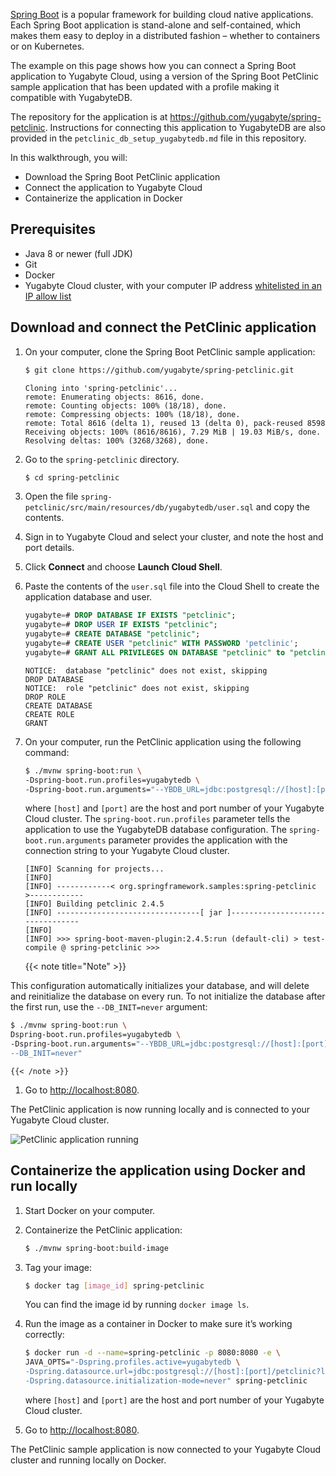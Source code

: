 <!--
title: Connect a Spring application
linkTitle: Connect a Spring application
description: Connect a Spring application to Yugabyte Cloud and containerize it in Docker.
headcontent:
image: /images/section_icons/deploy/enterprise.png
menu:
  preview:
    identifier: spring-boot-app
    parent: spring-boot
    weight: 10
isTocNested: true
showAsideToc: true
-->

[Spring Boot](https://spring.io/projects/spring-boot) is a popular framework for building cloud native applications. Each Spring Boot application is stand-alone and self-contained, which makes them easy to deploy in a distributed fashion – whether to containers or on Kubernetes.

The example on this page shows how you can connect a Spring Boot application to Yugabyte Cloud, using a version of the Spring Boot PetClinic sample application that has been updated with a profile making it compatible with YugabyteDB.

The repository for the application is at <https://github.com/yugabyte/spring-petclinic>. Instructions for connecting this application to YugabyteDB are also provided in the `petclinic_db_setup_yugabytedb.md` file in this repository.

In this walkthrough, you will:

- Download the Spring Boot PetClinic application
- Connect the application to Yugabyte Cloud
- Containerize the application in Docker

## Prerequisites

- Java 8 or newer (full JDK)
- Git
- Docker
- Yugabyte Cloud cluster, with your computer IP address [whitelisted in an IP allow list](../cloud-secure-clusters/add-connections/)

## Download and connect the PetClinic application

1. On your computer, clone the Spring Boot PetClinic sample application:

    ```sh
    $ git clone https://github.com/yugabyte/spring-petclinic.git
    ```

    ```output
    Cloning into 'spring-petclinic'...
    remote: Enumerating objects: 8616, done.
    remote: Counting objects: 100% (18/18), done.
    remote: Compressing objects: 100% (18/18), done.
    remote: Total 8616 (delta 1), reused 13 (delta 0), pack-reused 8598
    Receiving objects: 100% (8616/8616), 7.29 MiB | 19.03 MiB/s, done.
    Resolving deltas: 100% (3268/3268), done.
    ```

1. Go to the `spring-petclinic` directory.

    ```sh
    $ cd spring-petclinic
    ```

1. Open the file `spring-petclinic/src/main/resources/db/yugabytedb/user.sql` and copy the contents.

1. Sign in to Yugabyte Cloud and select your cluster, and note the host and port details.

1. Click **Connect** and choose **Launch Cloud Shell**.

1. Paste the contents of the `user.sql` file into the Cloud Shell to create the application database and user.

    ```sql
    yugabyte=# DROP DATABASE IF EXISTS "petclinic";
    yugabyte=# DROP USER IF EXISTS "petclinic";
    yugabyte=# CREATE DATABASE "petclinic";
    yugabyte=# CREATE USER "petclinic" WITH PASSWORD 'petclinic';
    yugabyte=# GRANT ALL PRIVILEGES ON DATABASE "petclinic" to "petclinic";
    ```

    ```output
    NOTICE:  database "petclinic" does not exist, skipping
    DROP DATABASE
    NOTICE:  role "petclinic" does not exist, skipping
    DROP ROLE
    CREATE DATABASE
    CREATE ROLE
    GRANT
    ```

1. On your computer, run the PetClinic application using the following command:

    ```sh
    $ ./mvnw spring-boot:run \
    -Dspring-boot.run.profiles=yugabytedb \
    -Dspring-boot.run.arguments="--YBDB_URL=jdbc:postgresql://[host]:[port]/petclinic?load-balance=true"
    ```

    where `[host]` and `[port]` are the host and port number of your Yugabyte Cloud cluster. The `spring-boot.run.profiles` parameter tells the application to use the YugabyteDB database configuration. The `spring-boot.run.arguments` parameter provides the application with the connection string to your Yugabyte Cloud cluster.

    ```output
    [INFO] Scanning for projects...
    [INFO]
    [INFO] ------------< org.springframework.samples:spring-petclinic >------------
    [INFO] Building petclinic 2.4.5
    [INFO] --------------------------------[ jar ]---------------------------------
    [INFO]
    [INFO] >>> spring-boot-maven-plugin:2.4.5:run (default-cli) > test-compile @ spring-petclinic >>>
    ```

    {{< note title="Note" >}}

This configuration automatically initializes your database, and will delete and reinitialize the database on every run. To not initialize the database after the first run, use the `--DB_INIT=never` argument:

```sh
$ ./mvnw spring-boot:run \
Dspring-boot.run.profiles=yugabytedb \
-Dspring-boot.run.arguments="--YBDB_URL=jdbc:postgresql://[host]:[port]/petclinic?load-balance=true, \
--DB_INIT=never"
```

    {{< /note >}}

1. Go to <http://localhost:8080>.

The PetClinic application is now running locally and is connected to your Yugabyte Cloud cluster.

![PetClinic application running](/images/yb-cloud/petclinic.png)

## Containerize the application using Docker and run locally

1. Start Docker on your computer.

1. Containerize the PetClinic application:

    ```sh
    $ ./mvnw spring-boot:build-image
    ```

1. Tag your image:

    ```sh
    $ docker tag [image_id] spring-petclinic
    ```

    You can find the image id by running `docker image ls`.

1. Run the image as a container in Docker to make sure it’s working correctly:

    ```sh
    $ docker run -d --name=spring-petclinic -p 8080:8080 -e \
    JAVA_OPTS="-Dspring.profiles.active=yugabytedb \
    -Dspring.datasource.url=jdbc:postgresql://[host]:[port]/petclinic?load-balance=true \
    -Dspring.datasource.initialization-mode=never" spring-petclinic
    ```

    where `[host]` and `[port]` are the host and port number of your Yugabyte Cloud cluster.

1. Go to <http://localhost:8080>.

The PetClinic sample application is now connected to your Yugabyte Cloud cluster and running locally on Docker.
